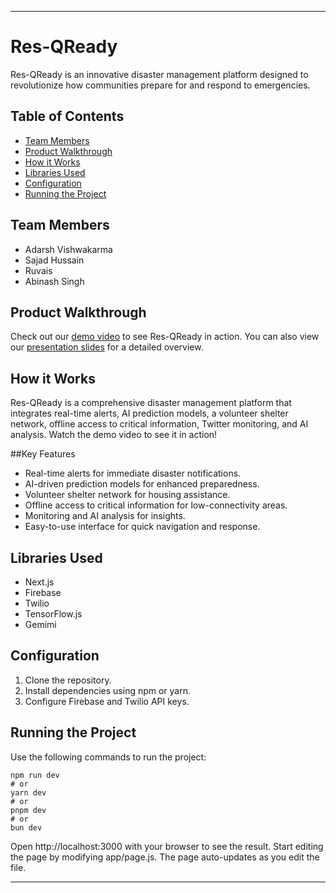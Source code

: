 

---

# Res-QReady

Res-QReady is an innovative disaster management platform designed to revolutionize how communities prepare for and respond to emergencies.

## Table of Contents

- [Team Members](#team-members)
- [Product Walkthrough](#product-walkthrough)
- [How it Works](#how-it-works)
- [Libraries Used](#libraries-used)
- [Configuration](#configuration)
- [Running the Project](#running-the-project)

## Team Members
- Adarsh Vishwakarma
- Sajad Hussain
- Ruvais
- Abinash Singh

## Product Walkthrough
Check out our [demo video](Link-here) to see Res-QReady in action. You can also view our [presentation slides]((https://drive.google.com/file/d/1w7I89IsM-l8hf5iEoBek6R_pipmeACOE/view?usp=sharing)) for a detailed overview.

## How it Works
Res-QReady is a comprehensive disaster management platform that integrates real-time alerts, AI prediction models, a volunteer shelter network, offline access to critical information, Twitter monitoring, and AI analysis. Watch the demo video to see it in action!

##Key Features
- Real-time alerts for immediate disaster notifications.
- AI-driven prediction models for enhanced preparedness.
- Volunteer shelter network for housing assistance.
- Offline access to critical information for low-connectivity areas.
- Monitoring and AI analysis for insights.
- Easy-to-use interface for quick navigation and response.

## Libraries Used
- Next.js 
- Firebase 
- Twilio 
- TensorFlow.js 
- Gemimi 

## Configuration
1. Clone the repository.
2. Install dependencies using npm or yarn.
3. Configure Firebase and Twilio API keys.

## Running the Project
Use the following commands to run the project:

```
npm run dev
# or 
yarn dev
# or
pnpm dev
# or
bun dev
```

Open http://localhost:3000 with your browser to see the result. Start editing the page by modifying app/page.js. The page auto-updates as you edit the file.

---
